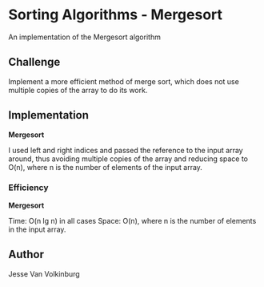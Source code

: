 # Sorting Algorithms - Mergesort

An implementation of the Mergesort algorithm

## Challenge

Implement a more efficient method of merge sort, which does not use multiple copies of the array to do its work.

## Implementation

**Mergesort**

I used left and right indices and passed the reference to the input array around, thus avoiding multiple copies of the array and reducing space to O(n), where n is the number of elements of the input array.

### Efficiency

**Mergesort**

Time: O(n lg n) in all cases
Space: O(n), where n is the number of elements in the input array.

## Author

Jesse Van Volkinburg
